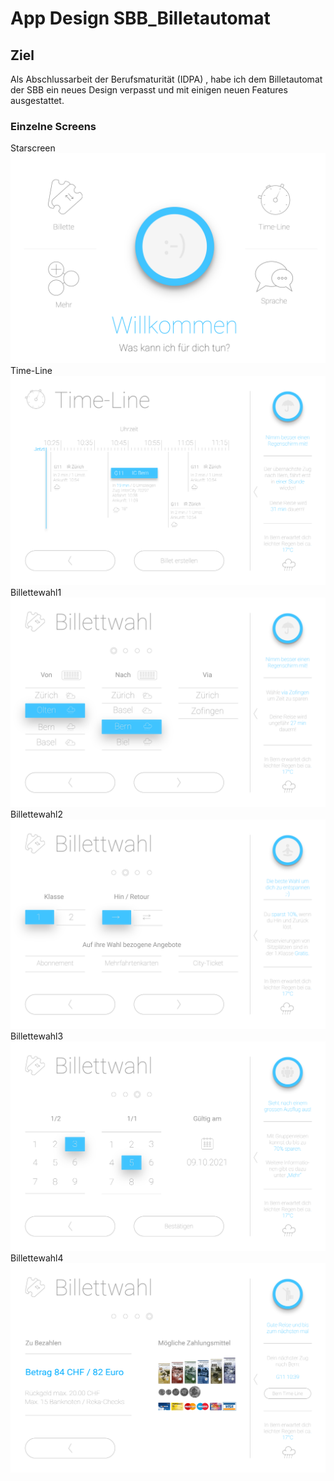 # App Design SBB_Billetautomat

## Ziel
Als Abschlussarbeit der Berufsmaturität (IDPA) , habe ich dem Billetautomat der SBB ein neues Design verpasst und mit einigen neuen Features ausgestattet. 

### Einzelne Screens
Starscreen
![Starscreen](Startscreen.png)
Time-Line
![Time-Line](Time-Line.png)
Billettewahl1
![Billettewahl1](Billettewahl1.png)
Billettewahl2
![Billettewahl2](Billettewahl2.png)
Billettewahl3
![Billettewahl3](Billettewahl3.png)
Billettewahl4
![Billettewahl4](Billettewahl4.png)

